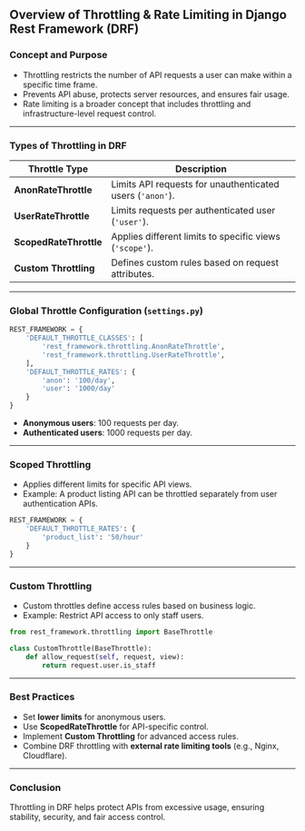 ## **Overview of Throttling & Rate Limiting in Django Rest Framework (DRF)**  

### **Concept and Purpose**  
- Throttling restricts the number of API requests a user can make within a specific time frame.  
- Prevents API abuse, protects server resources, and ensures fair usage.  
- Rate limiting is a broader concept that includes throttling and infrastructure-level request control.  

---

### **Types of Throttling in DRF**  

| Throttle Type | Description |
|--------------|-------------|
| **AnonRateThrottle** | Limits API requests for unauthenticated users (`'anon'`). |
| **UserRateThrottle** | Limits requests per authenticated user (`'user'`). |
| **ScopedRateThrottle** | Applies different limits to specific views (`'scope'`). |
| **Custom Throttling** | Defines custom rules based on request attributes. |

---

### **Global Throttle Configuration (`settings.py`)**  
```python
REST_FRAMEWORK = {
    'DEFAULT_THROTTLE_CLASSES': [
        'rest_framework.throttling.AnonRateThrottle',
        'rest_framework.throttling.UserRateThrottle',
    ],
    'DEFAULT_THROTTLE_RATES': {
        'anon': '100/day',
        'user': '1000/day'
    }
}
```
- **Anonymous users**: 100 requests per day.  
- **Authenticated users**: 1000 requests per day.  

---

### **Scoped Throttling**  
- Applies different limits for specific API views.  
- Example: A product listing API can be throttled separately from user authentication APIs.  

```python
REST_FRAMEWORK = {
    'DEFAULT_THROTTLE_RATES': {
        'product_list': '50/hour'
    }
}
```

---

### **Custom Throttling**  
- Custom throttles define access rules based on business logic.  
- Example: Restrict API access to only staff users.  

```python
from rest_framework.throttling import BaseThrottle

class CustomThrottle(BaseThrottle):
    def allow_request(self, request, view):
        return request.user.is_staff
```

---

### **Best Practices**  
- Set **lower limits** for anonymous users.  
- Use **ScopedRateThrottle** for API-specific control.  
- Implement **Custom Throttling** for advanced access rules.  
- Combine DRF throttling with **external rate limiting tools** (e.g., Nginx, Cloudflare).  

---

### **Conclusion**  
Throttling in DRF helps protect APIs from excessive usage, ensuring stability, security, and fair access control.